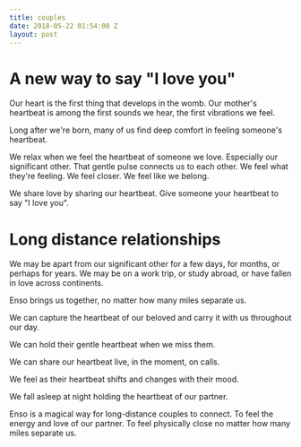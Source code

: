 ```yaml
---
title: couples
date: 2018-05-22 01:54:00 Z
layout: post
---
```


# A new way to say "I love you" 

Our heart is the first thing that develops in the womb. Our mother's heartbeat is among the first sounds we hear, the first vibrations we feel. 

Long after we're born, many of us find deep comfort in feeling someone's heartbeat. 

We relax when we feel the heartbeat of someone we love. Especially our significant other. That gentle pulse connects us to each other. We feel what they're feeling. We feel closer. We feel like we belong.

We share love by sharing our heartbeat. Give someone your heartbeat to say "I love you". 

# Long distance relationships  

We may be apart from our significant other for a few days, for months, or perhaps for years. We may be on a work trip, or study abroad, or have fallen in love across continents.

Enso brings us together, no matter how many miles separate us.

We can capture the heartbeat of our beloved and carry it with us throughout our day.

We can hold their gentle heartbeat when we miss them. 

We can share our heartbeat live, in the moment, on calls. 

We feel as their heartbeat shifts and changes with their mood.

We fall asleep at night holding the heartbeat of our partner.

Enso is a magical way for long-distance couples to connect. To feel the energy and love of our partner. To feel physically close no matter how many miles separate us.   
